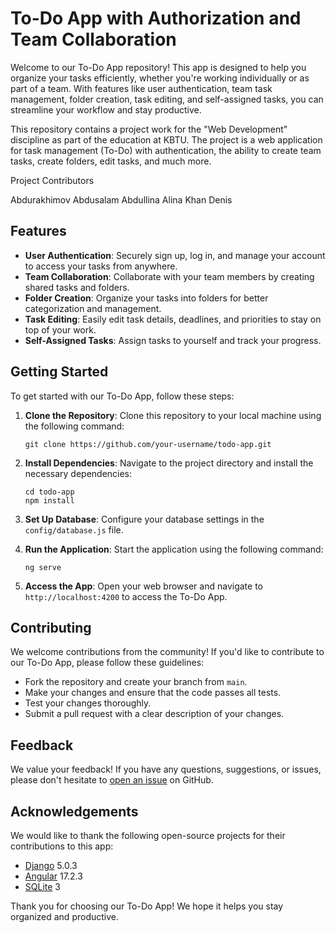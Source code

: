 # To-Do App with Authorization and Team Collaboration

Welcome to our To-Do App repository! This app is designed to help you organize your tasks efficiently, whether you're working individually or as part of a team. With features like user authentication, team task management, folder creation, task editing, and self-assigned tasks, you can streamline your workflow and stay productive.

This repository contains a project work for the "Web Development" discipline as part of the education at KBTU. The project is a web application for task management (To-Do) with authentication, the ability to create team tasks, create folders, edit tasks, and much more.

Project Contributors

Abdurakhimov Abdusalam
Abdullina Alina
Khan Denis

## Features

- **User Authentication**: Securely sign up, log in, and manage your account to access your tasks from anywhere.
- **Team Collaboration**: Collaborate with your team members by creating shared tasks and folders.
- **Folder Creation**: Organize your tasks into folders for better categorization and management.
- **Task Editing**: Easily edit task details, deadlines, and priorities to stay on top of your work.
- **Self-Assigned Tasks**: Assign tasks to yourself and track your progress.

## Getting Started

To get started with our To-Do App, follow these steps:

1. **Clone the Repository**: Clone this repository to your local machine using the following command:
   ```
   git clone https://github.com/your-username/todo-app.git
   ```

2. **Install Dependencies**: Navigate to the project directory and install the necessary dependencies:
   ```
   cd todo-app
   npm install
   ```

3. **Set Up Database**: Configure your database settings in the `config/database.js` file.

4. **Run the Application**: Start the application using the following command:
   ```
   ng serve
   ```

5. **Access the App**: Open your web browser and navigate to `http://localhost:4200` to access the To-Do App.

## Contributing

We welcome contributions from the community! If you'd like to contribute to our To-Do App, please follow these guidelines:

- Fork the repository and create your branch from `main`.
- Make your changes and ensure that the code passes all tests.
- Test your changes thoroughly.
- Submit a pull request with a clear description of your changes.

## Feedback

We value your feedback! If you have any questions, suggestions, or issues, please don't hesitate to [open an issue](https://github.com/your-username/todo-app/issues) on GitHub.

## Acknowledgements

We would like to thank the following open-source projects for their contributions to this app:

- [Django](https://www.djangoproject.com/) 5.0.3
- [Angular](https://angular.io/) 17.2.3
- [SQLite](https://www.sqlite.org/index.html) 3

Thank you for choosing our To-Do App! We hope it helps you stay organized and productive.
